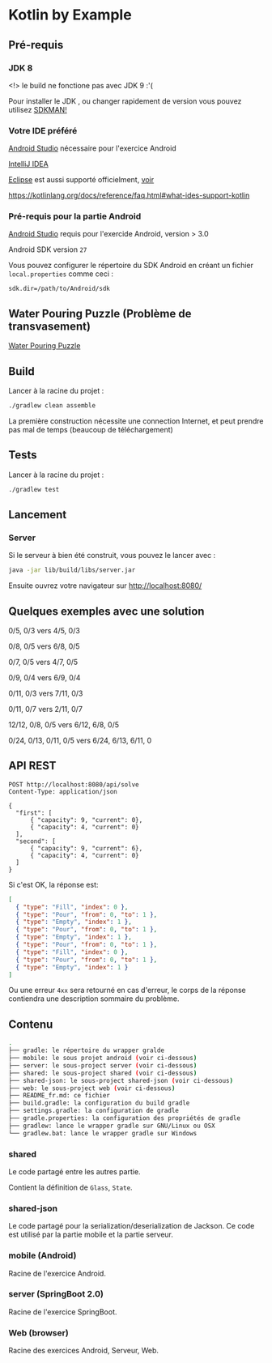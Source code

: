 Kotlin by Example
===

Pré-requis
---

### JDK 8
  
<!> le build ne fonctione pas avec JDK 9 :'(

Pour installer le JDK , ou changer rapidement de version vous pouvez utilisez [SDKMAN!](http://sdkman.io/)
  
### Votre IDE préféré
 
[Android Studio](https://developer.android.com/studio/index.html) nécessaire pour l'exercice Android

[IntelliJ IDEA](https://www.jetbrains.com/idea/)

[Eclipse](http://www.eclipse.org/) est aussi supporté officielment, [voir](https://kotlinlang.org/docs/tutorials/getting-started-eclipse.html)

<https://kotlinlang.org/docs/reference/faq.html#what-ides-support-kotlin>

### Pré-requis pour la partie Android

[Android Studio](https://developer.android.com/studio/index.html) requis pour l'exercide Android, version > 3.0

Android SDK version `27`

Vous pouvez configurer le répertoire du SDK Android en créant un fichier `local.properties` comme ceci :

```properties
sdk.dir=/path/to/Android/sdk
```

Water Pouring Puzzle (Problème de transvasement)
---

[Water Pouring Puzzle](https://en.wikipedia.org/wiki/Water_pouring_puzzle)

Build
---

Lancer à la racine du projet :

```bash
./gradlew clean assemble

```

La première construction nécessite une connection Internet, et peut prendre pas mal de temps (beaucoup de téléchargement)

Tests
---

Lancer à la racine du projet :

```bash
./gradlew test

```

Lancement
---

### Server

Si le serveur à bien été construit, vous pouvez le lancer avec :

```bash
java -jar lib/build/libs/server.jar
```

Ensuite ouvrez votre navigateur sur <http://localhost:8080/>

Quelques exemples avec une solution
---

0/5, 0/3 vers 4/5, 0/3

0/8, 0/5 vers 6/8, 0/5

0/7, 0/5 vers 4/7, 0/5

0/9, 0/4 vers 6/9, 0/4

0/11, 0/3 vers 7/11, 0/3

0/11, 0/7 vers 2/11, 0/7

12/12, 0/8, 0/5 vers 6/12, 6/8, 0/5

0/24, 0/13, 0/11, 0/5 vers 6/24, 6/13, 6/11, 0

API REST
---

```
POST http://localhost:8080/api/solve
Content-Type: application/json

{
  "first": [
      { "capacity": 9, "current": 0},
      { "capacity": 4, "current": 0}
  ],
  "second": [
      { "capacity": 9, "current": 6},
      { "capacity": 4, "current": 0}
  ]
}
```

Si c'est OK, la réponse est:

```json
[
  { "type": "Fill", "index": 0 },
  { "type": "Pour", "from": 0, "to": 1 },
  { "type": "Empty", "index": 1 },
  { "type": "Pour", "from": 0, "to": 1 },
  { "type": "Empty", "index": 1 },
  { "type": "Pour", "from": 0, "to": 1 },
  { "type": "Fill", "index": 0 },
  { "type": "Pour", "from": 0, "to": 1 },
  { "type": "Empty", "index": 1 }
]
```

Ou une erreur `4xx` sera retourné en cas d'erreur, le corps de la réponse contiendra une description sommaire du problème.

Contenu
---

```bash
.
├── gradle: le répertoire du wrapper gralde
├── mobile: le sous projet android (voir ci-dessous)
├── server: le sous-project server (voir ci-dessous)
├── shared: le sous-project shared (voir ci-dessous)
├── shared-json: le sous-project shared-json (voir ci-dessous)
├── web: le sous-project web (voir ci-dessous)
├── README_fr.md: ce fichier
├── build.gradle: la configuration du build gradle
├── settings.gradle: la configuration de gradle
├── gradle.properties: la configuration des propriétés de gradle
├── gradlew: lance le wrapper gradle sur GNU/Linux ou OSX
└── gradlew.bat: lance le wrapper gradle sur Windows
```

### shared

Le code partagé entre les autres partie.

Contient la définition de `Glass`, `State`.

### shared-json

Le code partagé pour la serialization/deserialization de Jackson.
Ce code est utilisé par la partie mobile et la partie serveur.

### mobile (Android)

Racine de l'exercice Android.

### server (SpringBoot 2.0)

Racine de l'exercice SpringBoot.

### Web (browser)

Racine des exercices Android, Serveur, Web.
